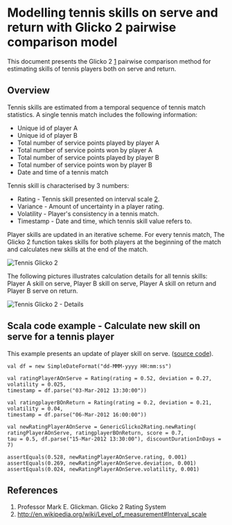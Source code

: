 Modelling tennis skills on serve and return with Glicko 2 pairwise comparison model
===========================================================================

This document presents the Glicko 2 [1](#references) pairwise comparison method for estimating skills of tennis players both on serve and return.

Overview
---------------------------------------------------

Tennis skills are estimated from a temporal sequence of tennis match statistics. A single tennis match includes the following information:

* Unique id of player A
* Unique id of player B
* Total number of service points played by player A
* Total number of service points won by player A
* Total number of service points played by player B
* Total number of service points won by player B
* Date and time of a tennis match

Tennis skill is characterised by 3 numbers:

* Rating - Tennis skill presented on interval scale [2](#references). 
* Variance - Amount of uncertainty in a player rating.
* Volatility - Player's consistency in a tennis match.
* Timestamp - Date and time, which tennis skill value refers to.

Player skills are updated in an iterative scheme. For every tennis match, The Glicko 2 function takes skills
for both players at the beginning of the match and calculates new skills at the end of the match.

![Tennis Glicko 2](https://raw.github.com/danielkorzekwa/tennis-player-compare/master/doc/glicko2_tennis_skills/tennis-glicko2.png "Tennis Glicko 2")

The following pictures illustrates calculation details for all tennis skills: Player A skill on serve, Player B skill on serve, Player A skill on return and Player B serve on return.

![Tennis Glicko 2 - Details](https://raw.github.com/danielkorzekwa/tennis-player-compare/master/doc/glicko2_tennis_skills/tennis-glicko2-details.png "Tennis Glicko 2 - Details")

Scala code example - Calculate new skill on serve for a tennis player
---------------------------------------------------

This example presents an update of player skill on serve. ([source code](https://github.com/danielkorzekwa/tennis-player-compare/blob/master/src/test/scala/dk/tennis/compare/glicko2/Glicko2SingleUpdateTest.scala)).

	val df = new SimpleDateFormat("dd-MMM-yyyy HH:mm:ss")
	
	val ratingPlayerAOnServe = Rating(rating = 0.52, deviation = 0.27, volatility = 0.025,
	timestamp = df.parse("03-Mar-2012 13:30:00"))
	
	val ratingplayerBOnReturn = Rating(rating = 0.2, deviation = 0.21, volatility = 0.04,
	timestamp = df.parse("06-Mar-2012 16:00:00"))
	
	val newRatingPlayerAOnServe = GenericGlicko2Rating.newRating(
	ratingPlayerAOnServe, ratingplayerBOnReturn, score = 0.7,
	tau = 0.5, df.parse("15-Mar-2012 13:30:00"), discountDurationInDays = 7)
	
	assertEquals(0.528, newRatingPlayerAOnServe.rating, 0.001)
	assertEquals(0.269, newRatingPlayerAOnServe.deviation, 0.001)
	assertEquals(0.024, newRatingPlayerAOnServe.volatility, 0.001)


References
----------
1. Professor Mark E. Glickman. Glicko 2 Rating System
2. http://en.wikipedia.org/wiki/Level_of_measurement#Interval_scale







 

